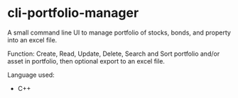 # cli-portfolio-manager
A small command line UI to manage portfolio of stocks, bonds, and property into an excel file. 

Function: Create, Read, Update, Delete, Search and Sort portfolio and/or asset in portfolio, then optional export to an excel file. 

Language used: 
- C++

